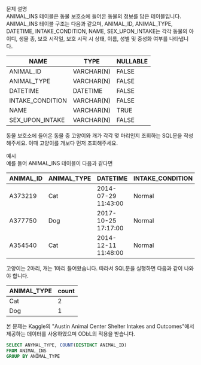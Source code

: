 문제 설명   
ANIMAL_INS 테이블은 동물 보호소에 들어온 동물의 정보를 담은 테이블입니다. ANIMAL_INS 테이블 구조는 다음과 같으며, ANIMAL_ID, ANIMAL_TYPE, DATETIME, INTAKE_CONDITION, NAME, SEX_UPON_INTAKE는 각각 동물의 아이디, 생물 종, 보호 시작일, 보호 시작 시 상태, 이름, 성별 및 중성화 여부를 나타냅니다.   

|NAME	|TYPE	|NULLABLE|
|------|---|---|
|ANIMAL_ID|	VARCHAR(N)|	FALSE|
|ANIMAL_TYPE|	VARCHAR(N)|	FALSE|
|DATETIME|	DATETIME|	FALSE|
|INTAKE_CONDITION|	VARCHAR(N)|	FALSE|
|NAME|	VARCHAR(N)|	TRUE|
|SEX_UPON_INTAKE|	VARCHAR(N)|	FALSE|

동물 보호소에 들어온 동물 중 고양이와 개가 각각 몇 마리인지 조회하는 SQL문을 작성해주세요. 이때 고양이를 개보다 먼저 조회해주세요.  

예시   
예를 들어 ANIMAL_INS 테이블이 다음과 같다면   

|ANIMAL_ID|	ANIMAL_TYPE|	DATETIME|	INTAKE_CONDITION|	NAME|	SEX_UPON_INTAKE|
|------|---|---|---|---|---|
|A373219|	Cat|	2014-07-29 11:43:00|	Normal|	Ella|	Spayed| Female|
|A377750|	Dog|	2017-10-25 17:17:00|	Normal|	Lucy|	Spayed| Female|
|A354540|	Cat|	2014-12-11 11:48:00|	Normal|	Tux	|Neutered| Male|

고양이는 2마리, 개는 1마리 들어왔습니다. 따라서 SQL문을 실행하면 다음과 같이 나와야 합니다.

|ANIMAL_TYPE|	count|
|---|---|
|Cat	|2|
|Dog	|1|

본 문제는 Kaggle의 "Austin Animal Center Shelter Intakes and Outcomes"에서 제공하는 데이터를 사용하였으며 ODbL의 적용을 받습니다.

``` sql
SELECT ANYMAL_TYPE, COUNT(DISTINCT ANIMAL_ID) 
FROM ANIMAL_INS
GROUP BY ANIMAL_TYPE
```
